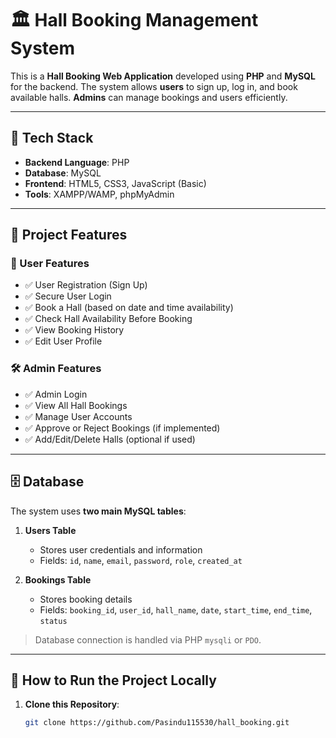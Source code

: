 # 🏛️ Hall Booking Management System

This is a **Hall Booking Web Application** developed using **PHP** and **MySQL** for the backend. The system allows **users** to sign up, log in, and book available halls. **Admins** can manage bookings and users efficiently.

---

## 🔧 Tech Stack

- **Backend Language**: PHP
- **Database**: MySQL
- **Frontend**: HTML5, CSS3, JavaScript (Basic)
- **Tools**: XAMPP/WAMP, phpMyAdmin

---

## 📁 Project Features

### 👤 User Features
- ✅ User Registration (Sign Up)
- ✅ Secure User Login
- ✅ Book a Hall (based on date and time availability)
- ✅ Check Hall Availability Before Booking
- ✅ View Booking History
- ✅ Edit User Profile

### 🛠️ Admin Features
- ✅ Admin Login
- ✅ View All Hall Bookings
- ✅ Manage User Accounts
- ✅ Approve or Reject Bookings (if implemented)
- ✅ Add/Edit/Delete Halls (optional if used)

---

## 🗄️ Database

The system uses **two main MySQL tables**:

1. **Users Table**
   - Stores user credentials and information
   - Fields: `id`, `name`, `email`, `password`, `role`, `created_at`

2. **Bookings Table**
   - Stores booking details
   - Fields: `booking_id`, `user_id`, `hall_name`, `date`, `start_time`, `end_time`, `status`

> Database connection is handled via PHP `mysqli` or `PDO`.

---

## 🚀 How to Run the Project Locally

1. **Clone this Repository**:
   ```bash
   git clone https://github.com/Pasindu115530/hall_booking.git
